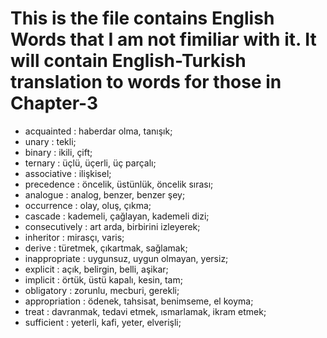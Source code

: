# This is the file contains English Words that I am not fimiliar with it. It will contain English-Turkish translation to words for those in Chapter-3
- acquainted : haberdar olma, tanışık;
- unary : tekli;
- binary : ikili, çift;
- ternary : üçlü, üçerli, üç parçalı;
- associative : ilişkisel;
- precedence : öncelik, üstünlük, öncelik sırası;
- analogue : analog, benzer, benzer şey;
- occurrence : olay, oluş, çıkma; 
- cascade : kademeli, çağlayan, kademeli dizi;
- consecutively : art arda, birbirini izleyerek;
- inheritor : mirasçı, varis;
- derive : türetmek, çıkartmak, sağlamak;
- inappropriate : uygunsuz, uygun olmayan, yersiz;
- explicit : açık, belirgin, belli, aşikar;
- implicit : örtük, üstü kapalı, kesin, tam;
- obligatory : zorunlu, mecburi, gerekli;
- appropriation : ödenek, tahsisat, benimseme, el koyma;
- treat : davranmak, tedavi etmek, ısmarlamak, ikram etmek;
- sufficient : yeterli, kafi, yeter, elverişli;